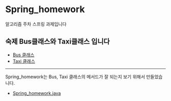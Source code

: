 # Spring_homework
알고리즘 주차 스프링 과제입니다



## 숙제 Bus클래스와 Taxi클래스 입니다
* [Bus 클래스](Bus.java)
* [Taxi 클래스](Taxi.java)


-----
Spring_homework는 Bus, Taxi 클래스의 메서드가 잘 되는지 보기 위해서 만들었습니다.
* [Spring_homework.java](Spring_homework.java)
